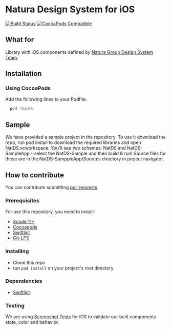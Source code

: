 # Natura Design System for iOS

[![Build Status](https://travis-ci.org/natura-cosmeticos/natds-ios.svg)](https://travis-ci.org/natura-cosmeticos/natds-ios)
[![CocoaPods Compatible](https://img.shields.io/cocoapods/v/NatDS.svg)](https://img.shields.io/cocoapods/v/NatDS.svg)

## What for
Library with iOS components defined by [Natura Group Design System Team](https://zeroheight.com/25ddaa7f8/p/07a27e).

## Installation

### Using CocoaPods

Add the following lines to your Podfile:

```ruby
  pod 'NatDS'
```

## Sample
We have provided a sample project in the repository. To use it download the repo, run pod install to download the required libraries and open NatDS.xcworkspace. You'll see two schemes: NatDS and NatDS-SampleApp - select the NatDS-Sample and then build & run! Source files for these are in the NatDS-SamppleApp/Sources directory in project navigator.

## How to contribute
You can contribute submitting [pull requests](https://github.com/natura-cosmeticos/natds-ios/pulls).

### Prerequisites
For use this repository, you need to install:
- [Xcode 11+](https://developer.apple.com/xcode/)
- [Cocoapods](https://guides.cocoapods.org/using/getting-started.html)
- [Swiftlint](https://github.com/realm/SwiftLint)
- [Git-LFS](https://git-lfs.github.com/)

### Installing
- Clone this repo
- run `pod install` on your project's root directory

### Dependencies
- [Swiftlint](https://github.com/realm/SwiftLint): 

### Testing
We are using [Screenshot Tests](https://github.com/uber/ios-snapshot-test-case) for iOS to validate our built components state, color and behavior.